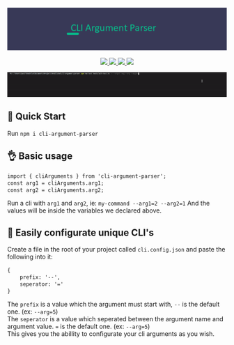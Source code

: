 <p align='center'><a href='https://github.com/danitseitlin/cli-argument-parser'><img src='.github/resources/logo.png' /></a></p>

<p align='center'>
  <a href='https://github.com/danitseitlin/cli-argument-parser/blob/master/LICENSE'>
    <img src='https://img.shields.io/badge/license-BSD%203%20Clause-blue.svg' target='_blank' />
  </a>
  <a href='https://npmjs.org/package/cli-argument-parser'>
    <img src='http://img.shields.io/npm/v/cli-argument-parser.svg?style=flat' target='_blank' />
  </a>
  <a href='https://npmjs.org/package/cli-argument-parser' style='width:25px;height:20px;'>
    <img src='https://img.shields.io/npm/dm/cli-argument-parser.svg?color=blue' target='_blank' />
  </a>
  <a href='https://npmjs.org/package/cli-argument-parser' style='width:25px;height:20px;'>
    <img src='https://img.shields.io/bitbucket/issues/danitseitlin/cli-argument-parser' target='_blank' />
  </a>
</p>

<p align='center'><a href='https://github.com/danitseitlin/cli-argument-parser'><img src='.github/resources/gif.gif' /></a></p>

## :metal: Quick Start
Run `npm i cli-argument-parser`

## :ok_hand: Basic usage
```
import { cliArguments } from 'cli-argument-parser';
const arg1 = cliArguments.arg1;
const arg2 = cliArguments.arg2;
```
Run a cli with `arg1` and `arg2`, ie: `my-command --arg1=2 --arg2=1`
And the values will be inside the variables we declared above.

## :speak_no_evil: Easily configurate unique CLI's
Create a file in the root of your project called `cli.config.json`
and paste the following into it:
```
{
    prefix: '--',
    seperator: '='
}
```
The `prefix` is a value which the argument must start with, `--` is the default one. (ex: `--arg=5`) <br>
The `seperator` is a value which seperated between the argument name and argument value. `=` is the default one. (ex: `--arg=5`) <br>
This gives you the abillity to configurate your cli arguments as you wish.